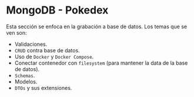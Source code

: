 # MongoDB - Pokedex

Esta sección se enfoca en la grabación a base de datos. Los temas que se ven son:

- Validaciones.
- `CRUD` contra base de datos.
- Uso de `Docker` y `Docker Compose`.
- Conectar contenedor con `filesystem` (para mantener la data de la base de datos).
- `Schemas`.
- Modelos.
- `DTOs` y sus extensiones.